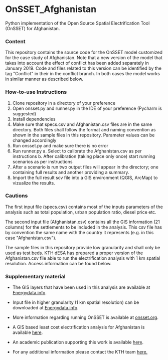 # OnSSET_Afghanistan

Python implementation of the Open Source Spatial Electrification Tool (OnSSET) for Afghanistan.

### Content

This repository contains the source code for the OnSSET model customized for the case study of Afghanistan. Note that a new version of the model that takes into account the effect of conflict has been added separately in January 2019. Code and files related to this version can be identified by the tag "Conflict" in their in the conflict branch. In both cases the model works in similar manner as described below.

### How-to-use Instructions 

1. Clone repository in a directory of your preference
2. Open onsset.py and runner.py in the IDE of your preference (Pycharm is suggested)
3. Install dependencies
4. Make sure that specs.csv and Afghanistan.csv files are in the same directory. Both files shall follow the format and naming convention as shown in the sample files in this repository. Parameter values can be changed accordingly
4. Run onsset.py and make sure there is no error
5. Run runner.py
  a. Select to calibrate the Afghanistan.csv as per instructions
  b. After calibration (taking place only once) start running scenarios as per instructions
5. After a scenario is run two output files will appear in the directory; one containing full results and another providing a summary.
6. Import the full result scv file into a GIS environment (QGIS, ArcMap) to vizualize the results.

### Cautions

The first input file (specs.csv) contains most of the inputs parameters of the analysis such as total population, urban population ratio, diesel price etc.

The second input file (Afghanistan.csv) contains all the GIS information (21 columns) for the settlements to be included in the analysis. This csv file has by convention the same name with the country it represents (e.g. in this case "Afghanistan.csv").

The sample files in this repository provide low granularity and shall only be used as test beds. KTH dESA has prepared a proper version of the Afghanistan.csv file able to run the electrification analysis with 1 km spatial resolution. Access information can be found below.

### Supplementary material

- The GIS layers that have been used in this analysis are available at [Energydata.info](https://energydata.info/).
- Input file in higher granularity (1 km spatial resolution) can be downloaded at [Energydata.info](https://energydata.info/).
- More information regarding running OnSSET is available at [onsset.org](http://www.onsset.org/).
- A GIS based least cost electrification analysis for Afghanistan is available [here](https://energypedia.info/wiki/File:A_GIS_approach_to_electrification_planning_in_Afghanistan.pdf).
- An academic publication supporting this work is available [here](tbu).

- For any additional information please contact the KTH team [here.](http://www.onsset.org/contact--forum.html)
